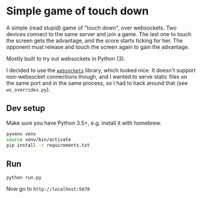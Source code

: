 # Simple game of touch down

A simple (read stupid) game of "touch down", over websockets.
Two devices connect to the same server and join a game.
The last one to touch the screen gets the advantage, and the score starts ticking for her.
The opponent must release and touch the screen again to gain the advantage.

Mostly built to try out websockets in Python (3).

I decided to use the [`websockets`](https://websockets.readthedocs.io/en/stable/) library, which looked nice.
It doesn't support non-websocket connections though, and I wanted to serve static files on the same port and in the same process, so I had
to hack around that (see `ws_overrides.py`).

## Dev setup

Make sure you have Python 3.5+, e.g. install it with homebrew.

```bash
pyvenv venv
source venv/bin/activate
pip install -r requirements.txt
```

## Run

```
python run.py
```

Now go to `http://localhost:5678`
